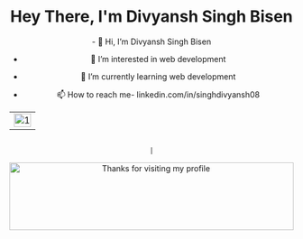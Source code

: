 <h1 align="center">Hey There, I'm Divyansh Singh Bisen</h1>
<body align="center">
- 👋 Hi, I’m Divyansh Singh Bisen<br>
  
- 👀 I’m interested in web development<br>
  
- 🌱 I’m currently learning web development<br>
  
- 📫 How to reach me- linkedin.com/in/singhdivyansh08<br>
 
  
 <table>
  <tr>
    <td><img src="https://github-profile-summary-cards.vercel.app/api/cards/profile-details?username=Singh-Divyansh&theme=monokai"  display=block width=100% height=auto  alt="1" ></td>
   </tr> 
</table>
  
                                                                                                          |

  
  <img height="120" alt="Thanks for visiting my profile" width="100%" src="https://github.com/dibyendu415/dibyendu415/blob/master/marquee.svg" />
<!---
Singh-Divyansh/Singh-Divyansh is a ✨ special ✨ repository because its `README.md` (this file) appears on your GitHub profile.
You can click the Preview link to take a look at your changes.
--->
